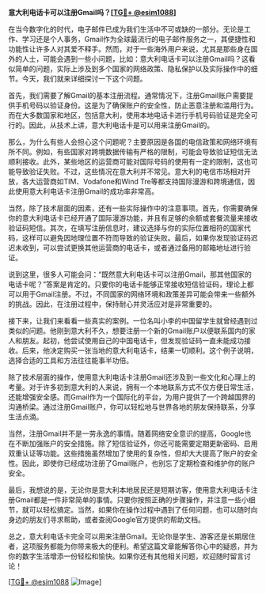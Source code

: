 **意大利电话卡可以注册Gmail吗？[[TG💪+ @esim1088](https://t.me/s/esim1088)]**

在当今数字化的时代，电子邮件已成为我们生活中不可或缺的一部分。无论是工作、学习还是个人事务，Gmail作为全球最流行的电子邮件服务之一，其便捷性和功能性让许多人对其爱不释手。然而，对于一些海外用户来说，尤其是那些身在国外的人士，可能会遇到一些小问题，比如：意大利电话卡可以注册Gmail吗？这看似简单的问题，实际上涉及到多个国家的网络政策、隐私保护以及实际操作中的细节。今天，我们就来详细探讨一下这个问题。

首先，我们需要了解Gmail的基本注册流程。通常情况下，注册Gmail账户需要提供手机号码以验证身份。这是为了确保账户的安全性，防止恶意注册和滥用行为。而在大多数国家和地区，包括意大利，使用本地电话卡进行手机号码验证是完全可行的。因此，从技术上讲，意大利电话卡是可以用来注册Gmail的。

那么，为什么有些人会担心这个问题呢？主要原因是各国的电信政策和网络环境有所不同。例如，有些国家对跨境数据传输有严格的限制，可能会导致验证短信无法顺利接收。此外，某些地区的运营商可能对国际号码的使用有一定的限制，这也可能导致验证失败。不过，这些情况在意大利并不常见。意大利的电信市场相对开放，各大运营商如TIM、Vodafone和Wind Tre等都支持国际漫游和跨境通信，因此使用意大利电话卡注册Gmail的成功率非常高。

当然，除了技术层面的因素，还有一些实际操作中的注意事项。首先，你需要确保你的意大利电话卡已经开通了国际漫游功能，并且有足够的余额或套餐流量来接收验证码短信。其次，在填写注册信息时，建议选择与你的实际位置相符的国家代码，这样可以避免因地理位置不符而导致的验证失败。最后，如果你发现验证码迟迟未收到，可以尝试更换其他运营商的电话卡，或者通过备用的邮箱地址进行验证。

说到这里，很多人可能会问：“既然意大利电话卡可以注册Gmail，那其他国家的电话卡呢？”答案是肯定的。只要你的电话卡能够正常接收短信验证码，理论上都可以用于Gmail注册。不过，不同国家的网络环境和政策差异可能会带来一些额外的挑战。因此，在注册过程中，保持耐心并灵活应对是非常重要的。

接下来，让我们来看看一些真实的案例。一位名叫小李的中国留学生就曾经遇到过类似的问题。他刚到意大利不久，想要注册一个新的Gmail账户以便联系国内的家人和朋友。起初，他尝试使用自己的中国电话卡，但发现验证码一直未能成功接收。后来，他决定购买一张当地的意大利电话卡，结果一切顺利。这个例子说明，选择合适的工具和方法往往能事半功倍。

除了技术层面的操作，使用意大利电话卡注册Gmail还涉及到一些文化和心理上的考量。对于许多初到意大利的人来说，拥有一个本地联系方式不仅方便日常生活，还能增强安全感。而Gmail作为一个国际化的平台，为用户提供了一个跨越国界的沟通桥梁。通过注册Gmail账户，你可以轻松地与世界各地的朋友保持联系，分享生活点滴。

当然，注册Gmail并不是一劳永逸的事情。随着网络安全意识的提高，Google也在不断加强账户的安全措施。除了短信验证外，你还可能需要定期更新密码、启用双重认证等功能。这些措施虽然增加了使用的复杂性，但却大大提高了账户的安全性。因此，即使你已经成功注册了Gmail账户，也别忘了定期检查和维护你的账户安全。

最后，我想说的是，无论你是意大利本地居民还是短期访客，使用意大利电话卡注册Gmail都是一件非常简单的事情。只要你按照正确的步骤操作，并注意一些小细节，就可以轻松搞定。当然，如果你在操作过程中遇到了任何问题，也可以随时向身边的朋友们寻求帮助，或者查阅Google官方提供的帮助文档。

总之，意大利电话卡完全可以用来注册Gmail。无论你是学生、游客还是长期居住者，这项服务都能为你带来极大的便利。希望这篇文章能解答你心中的疑惑，并为你的数字生活增添一份轻松和愉快。如果你还有其他相关问题，欢迎随时留言讨论！

[[TG💪+ @esim1088](https://t.me/s/esim1088) ![Image](https://i.postimg.cc/4NQfJmqS/Snipaste-2025-05-13-00-14-12.png)]